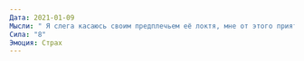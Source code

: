 ```yaml
---
Дата: 2021-01-09
Мысли: " Я слега касаюсь своим предплечьем её локтя, мне от этого приятно и тепло. Я должен погладить её по спине или по плечу, иначе никакого развития ситуации не будет. Я боюсь, что Сергей или Полина заметят это, они меня осудят, а Элла, может быть, не поддержит. Я буду выглядеть глупо, жалко"
Сила: "8"
Эмоция: Страх
---
```


